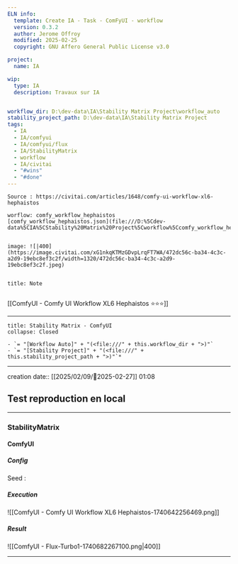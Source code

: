 ```yaml
---
ELN info:
  template: Create IA - Task - ComFyUI - workflow
  version: 0.3.2
  author: Jerome Offroy
  modified: 2025-02-25
  copyright: GNU Affero General Public License v3.0

project:
  name: IA

wip:
  type: IA
  description: Travaux sur IA


workflow_dir: D:\dev-data\IA\Stability Matrix Project\workflow_auto
stability_project_path: D:\dev-data\IA\Stability Matrix Project
tags:
  - IA
  - IA/comfyui
  - IA/comfyui/flux
  - IA/StabilityMatrix
  - workflow
  - IA/civitai
  - "#wins"
  - "#done"
---
```

```ad-tip
Source : https://civitai.com/articles/1648/comfy-ui-workflow-xl6-hephaistos

worflow: comfy_workflow_hephaistos
[comfy_workflow_hephaistos.json](file:///D:%5Cdev-data%5CIA%5CStability%20Matrix%20Project%5Cworkflow%5Ccomfy_workflow_hephaistos.json)


image: ![|400](https://image.civitai.com/xG1nkqKTMzGDvpLrqFT7WA/472dc56c-ba34-4c3c-a2d9-19ebc8ef3c2f/width=1320/472dc56c-ba34-4c3c-a2d9-19ebc8ef3c2f.jpeg)


```

```ad-note
title: Note


```

[[ComfyUI - Comfy UI Workflow XL6 Hephaistos ⭐⭐⭐]]

---

```ad-tip
title: Stability Matrix - ComfyUI
collapse: Closed

- `= "[Workflow Auto]" + "(<file:///" + this.workflow_dir + ">)"`
- `= "[Stability Project]" + "(<file:///" + this.stability_project_path + ">)"`*
```

---
creation date:: [[2025/02/09/📒2025-02-27]]  01:08

## Test reproduction en local

---
### StabilityMatrix

#### ComfyUI
##### Config
Seed :
##### Execution
![[ComfyUI - Comfy UI Workflow XL6 Hephaistos-1740642256469.png]]
##### Result
![[ComfyUI - Flux-Turbo1-1740682267100.png|400]]

---



